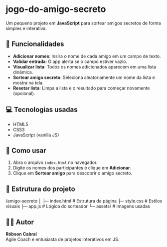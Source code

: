 # jogo-do-amigo-secreto

Um pequeno projeto em **JavaScript** para sortear amigos secretos de forma simples e interativa.

## 🚀 Funcionalidades

- **Adicionar nomes**: Insira o nome de cada amigo em um campo de texto.
- **Validar entrada**: O app alerta se o campo estiver vazio.
- **Visualizar lista**: Todos os nomes adicionados aparecem em uma lista dinâmica.
- **Sortear amigo secreto**: Seleciona aleatoriamente um nome da lista e mostra na tela.
- **Resetar lista**: Limpa a lista e o resultado para começar novamente (opcional).

## 💻 Tecnologias usadas

- HTML5
- CSS3
- JavaScript (vanilla JS)

## 📝 Como usar

1. Abra o arquivo `index.html` no navegador.
2. Digite os nomes dos participantes e clique em **Adicionar**.
3. Clique em **Sortear amigo** para descobrir o amigo secreto.

## 📂 Estrutura do projeto

/amigo-secreto
│
├─ index.html # Estrutura da página
├─ style.css # Estilos visuais
├─ app.js # Lógica do sorteador
└─ assets/ # Imagens usadas


## 👨‍💻 Autor

**Róbson Cabral**  
Agile Coach e entusiasta de projetos interativos em JS.

